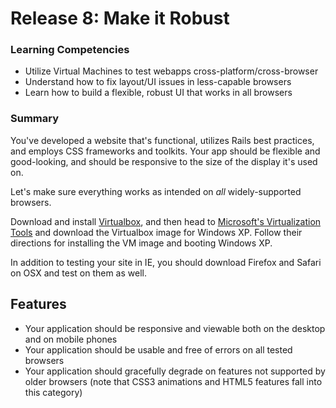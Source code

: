# Release 8: Make it Robust

### Learning Competencies

- Utilize Virtual Machines to test webapps cross-platform/cross-browser
- Understand how to fix layout/UI issues in less-capable browsers
- Learn how to build a flexible, robust UI that works in all browsers

### Summary

You've developed a website that's functional, utilizes Rails best practices, and employs CSS frameworks and
toolkits. Your app should be flexible and good-looking, and should be responsive to the size of the display
it's used on.

Let's make sure everything works as intended on *all* widely-supported browsers.

Download and install [Virtualbox](https://www.virtualbox.org/), and then head to [Microsoft's Virtualization Tools](https://www.modern.ie/en-us/virtualization-tools#downloads) and download the Virtualbox image for Windows XP. Follow
their directions for installing the VM image and booting Windows XP.

In addition to testing your site in IE, you should download Firefox and Safari on OSX and test on them as well.

## Features

- Your application should be responsive and viewable both on the desktop and on mobile phones
- Your application should be usable and free of errors on all tested browsers
- Your application should gracefully degrade on features not supported by older browsers (note that CSS3 animations
and HTML5 features fall into this category)